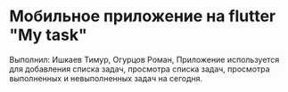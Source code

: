 # Мобильное приложение на flutter "My task"
Выполнил: Ишкаев Тимур, Огурцов Роман,
Приложение используется для добавления списка задач, просмотра списка задач, просмотра выполненных и невыполненных задач на сегодня.
